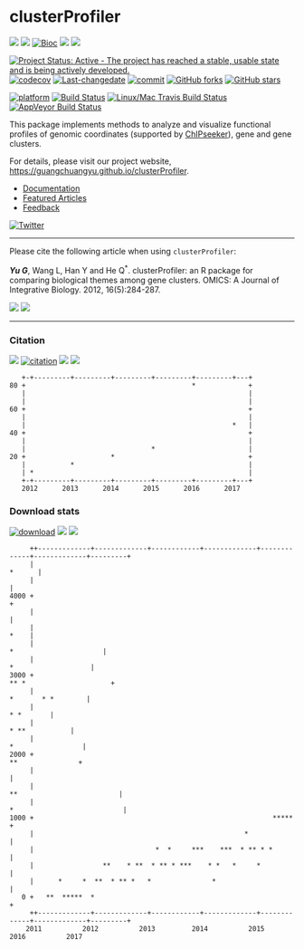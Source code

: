 clusterProfiler
===============

[![](https://img.shields.io/badge/release%20version-3.4.1-green.svg?style=flat)](https://bioconductor.org/packages/clusterProfiler) [![](https://img.shields.io/badge/devel%20version-3.5.2-green.svg?style=flat)](https://github.com/guangchuangyu/clusterProfiler) [![Bioc](http://www.bioconductor.org/shields/years-in-bioc/clusterProfiler.svg)](https://www.bioconductor.org/packages/devel/bioc/html/clusterProfiler.html#since) [![](https://img.shields.io/badge/download-39609/total-blue.svg?style=flat)](https://bioconductor.org/packages/stats/bioc/clusterProfiler) [![](https://img.shields.io/badge/download-2029/month-blue.svg?style=flat)](https://bioconductor.org/packages/stats/bioc/clusterProfiler)

[![Project Status: Active - The project has reached a stable, usable state and is being actively developed.](http://www.repostatus.org/badges/latest/active.svg)](http://www.repostatus.org/#active) [![codecov](https://codecov.io/gh/GuangchuangYu/clusterProfiler/branch/master/graph/badge.svg)](https://codecov.io/gh/GuangchuangYu/clusterProfiler/) [![Last-changedate](https://img.shields.io/badge/last%20change-2017--05--16-green.svg)](https://github.com/GuangchuangYu/clusterProfiler/commits/master) [![commit](http://www.bioconductor.org/shields/commits/bioc/clusterProfiler.svg)](https://www.bioconductor.org/packages/devel/bioc/html/clusterProfiler.html#svn_source) [![GitHub forks](https://img.shields.io/github/forks/GuangchuangYu/clusterProfiler.svg)](https://github.com/GuangchuangYu/clusterProfiler/network) [![GitHub stars](https://img.shields.io/github/stars/GuangchuangYu/clusterProfiler.svg)](https://github.com/GuangchuangYu/clusterProfiler/stargazers)

[![platform](http://www.bioconductor.org/shields/availability/devel/clusterProfiler.svg)](https://www.bioconductor.org/packages/devel/bioc/html/clusterProfiler.html#archives) [![Build Status](http://www.bioconductor.org/shields/build/devel/bioc/clusterProfiler.svg)](https://bioconductor.org/checkResults/devel/bioc-LATEST/clusterProfiler/) [![Linux/Mac Travis Build Status](https://img.shields.io/travis/GuangchuangYu/clusterProfiler/master.svg?label=Mac%20OSX%20%26%20Linux)](https://travis-ci.org/GuangchuangYu/clusterProfiler) [![AppVeyor Build Status](https://img.shields.io/appveyor/ci/Guangchuangyu/clusterProfiler/master.svg?label=Windows)](https://ci.appveyor.com/project/GuangchuangYu/clusterProfiler)

This package implements methods to analyze and visualize functional profiles of genomic coordinates (supported by [ChIPseeker](http://www.bioconductor.org/packages/ChIPseeker)), gene and gene clusters.

For details, please visit our project website, <https://guangchuangyu.github.io/clusterProfiler>.

-   [Documentation](https://guangchuangyu.github.io/clusterProfiler/documentation/)
-   [Featured Articles](https://guangchuangyu.github.io/clusterProfiler/featuredArticles/)
-   [Feedback](https://guangchuangyu.github.io/clusterProfiler/#feedback)

[![Twitter](https://img.shields.io/twitter/url/https/github.com/GuangchuangYu/clusterProfiler.svg?style=social)](https://twitter.com/intent/tweet?hashtags=clusterProfiler&url=http://online.liebertpub.com/doi/abs/10.1089/omi.2011.0118&screen_name=guangchuangyu)

------------------------------------------------------------------------

Please cite the following article when using `clusterProfiler`:

***Yu G***, Wang L, Han Y and He Q<sup>\*</sup>. clusterProfiler: an R package for comparing biological themes among gene clusters. OMICS: A Journal of Integrative Biology. 2012, 16(5):284-287.

[![](https://img.shields.io/badge/doi-10.1089/omi.2011.0118-green.svg?style=flat)](http://dx.doi.org/10.1089/omi.2011.0118) [![](https://img.shields.io/badge/Altmetric-22-green.svg?style=flat)](https://www.altmetric.com/details/681089)

------------------------------------------------------------------------

### Citation

[![](https://img.shields.io/badge/2nd%20most%20cited%20paper-in%20OMICS-green.svg?style=flat)](http://online.liebertpub.com/action/showMostCitedArticles?journalCode=omi) [![citation](https://img.shields.io/badge/cited%20by-198-green.svg?style=flat)](https://scholar.google.com.hk/scholar?oi=bibs&hl=en&cites=2349076811020942117) [![](https://img.shields.io/badge/cited%20in%20Web%20of%20Science%20Core%20Collection--green.svg?style=flat)](http://apps.webofknowledge.com/InboundService.do?mode=FullRecord&customersID=RID&IsProductCode=Yes&product=WOS&Init=Yes&Func=Frame&DestFail=http%3A%2F%2Fwww.webofknowledge.com&action=retrieve&SrcApp=RID&SrcAuth=RID&SID=Y2CXu6nry8nDQZcUy1w&UT=WOS%3A000303653300007) [![](https://img.shields.io/badge/ESI-Highly%20Cited%20Paper-green.svg?style=flat)](http://apps.webofknowledge.com/InboundService.do?mode=FullRecord&customersID=RID&IsProductCode=Yes&product=WOS&Init=Yes&Func=Frame&DestFail=http%3A%2F%2Fwww.webofknowledge.com&action=retrieve&SrcApp=RID&SrcAuth=RID&SID=Y2CXu6nry8nDQZcUy1w&UT=WOS%3A000303653300007)

       +-+---------+---------+---------+---------+---------+---+
    80 +                                         *             +
       |                                                       |
       |                                                       |
    60 +                                                       +
       |                                                       |
       |                                                   *   |
    40 +                                                       +
       |                                                       |
       |                               *                       |
    20 +                     *                                 +
       |           *                                           |
       | *                                                     |
       +-+---------+---------+---------+---------+---------+---+
       2012      2013      2014      2015      2016      2017   

### Download stats

[![download](http://www.bioconductor.org/shields/downloads/clusterProfiler.svg)](https://bioconductor.org/packages/stats/bioc/clusterProfiler) [![](https://img.shields.io/badge/download-39609/total-blue.svg?style=flat)](https://bioconductor.org/packages/stats/bioc/clusterProfiler) [![](https://img.shields.io/badge/download-2029/month-blue.svg?style=flat)](https://bioconductor.org/packages/stats/bioc/clusterProfiler)

         ++-------------+-------------+------------+-------------+-------------+-------------+---------+
         |                                                                                      *      |
         |                                                                                             |
    4000 +                                                                                             +
         |                                                                                             |
         |                                                                                        *    |
         |                                                                      *                      |
         |                                                                         *                   |
    3000 +                                                                    ** *                     +
         |                                                                          *       * *        |
         |                                                                                   * *       |
         |                                                                              * **           |
         |                                                                           *                 |
    2000 +                                                                            **               +
         |                                                                                             |
         |                                                                  **                         |
         |                                                                 *                           |
    1000 +                                                           *****                             +
         |                                                    *                                        |
         |                              *  *     ***    ***  * ** * *                                  |
         |                 **    * **  * ** * ***    * *   *     *                                     |
         |      *     *  **  * ** *   *               *                                                |
       0 +   **  *****  *                                                                              +
         ++-------------+-------------+------------+-------------+-------------+-------------+---------+
        2011          2012          2013         2014          2015          2016          2017
